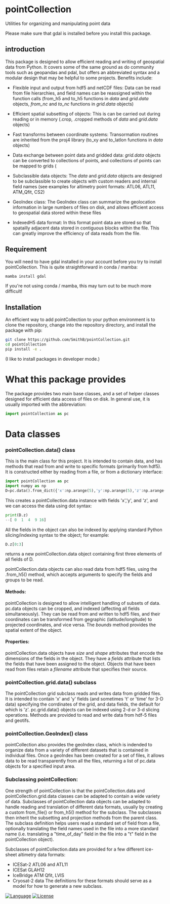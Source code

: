 # pointCollection
Utilities for organizing and manipulating point data

Please make sure that gdal is installed before you install this package. 

## introduction

This package is designed to allow efficient reading and writing of geospatial data from Python.  It covers some of the same ground as do community tools such as geopandas and pdal, but offers an abbreviated syntax and a modular design that may be helpful to some projects.  Benefits include:

- Flexible input and output from hdf5 and netCDF files: Data can be read from file hierarchies, and field names can be reassigned within the function calls (from_h5 and to_h5 functions in _data_ and _grid.data_ objects, _from_nc_ and _to_nc_ functions in _grid.data_ objects)

- Efficient spatial subsetting of objects: This is can be carried out during reading or in memory (.crop, .cropped methods of _data_ and _grid.data_ objects)

- Fast transforms between coordinate systems:  Transormation routines are inherited from the proj4 library (to_xy and to_latlon functions in _data_ objects)

- Data exchange between point data and gridded data: _grid.data_ objects can be converted to collections of points, and collections of points can be mapped to grids (

- Subclassible data objects: The _data_ and _grid.data_ objects are designed to be subclassible to create objects with custom readers and internal field names (see examples for altimetry point formats: ATL06, ATL11, ATM_Qfit, CS2)

- GeoIndex class:  The GeoIndex class can summarize the geolocation information in large numbers of files on disk, and allows efficient access to geospatial data stored within these files

- IndexedH5 data format: In this format point data are stored so that spatailly adjacent data stored in contiguous blocks within the file.  This can greatly improve the efficiency of data reads from the file.

## Requirement

You will need to have gdal installed in your account before you try to install pointCollection.  This is quite straightforward in conda / mamba:
```bash
mamba install gdal
```
If you're not using conda / mamba, this may turn out to be much more difficult!

## Installation

An efficient way to add pointCollection to your python environment is to clone the repository, change into the repository directory, and install the package with pip:
```bash
git clone https://github.com/SmithB/pointCollection.git
cd pointCollection
pip install -e .
```
(I like to install packages in developer mode.)

# What this package provides
The package provides two main base classes, and a set of helper classes designed for efficient data access of files on disk.  In general use, it is usually imported with the abbreviation:

```python
import pointCollection as pc
```

# Data classes

### pointCollection.data() class
This is the main class for this project.  It is intended to contain data, and has methods that read from and write to specific formats (primarily from hdf5).  It is constructed either by reading from a file, or from a dictionary interface:

```python
import pointCollection as pc
import numpy as np
D=pc.data().from_dict({'x':np.arange(5),'y':np.arange(5),'z':np.arange(5)**2})
```

This creates a pointCollection.data instance with fields 'x','y', and 'z', and we can access the data using dot syntax:

```python
print(D.z)
--[ 0  1  4  9 16]
```

All the fields in the object can also be indexed by applying standard Python slicing/indexing syntax to the object; for example:

```python
D.z[0:3]
```
returns a new pointCollection.data object containing first three elements of all fields of D.

pointCollection.data objects can also read data from hdf5 files, using the .from_h5() method, which accepts arguments to specify the fields and groups to be read.  

#### Methods:

pointCollection is designed to allow intelligent handling of subsets of data.  pc.data objects can be cropped, and indexed (affecting all fields simultaneously).  They can be read from and written to hdf5 files, and their coordinates can be transformed from gegraphic (latitude/longitude) to projected coordinates, and vice versa.  The _bounds_ method provides the spatial extent of the object.

#### Properties:

pointCollection.data objects have _size_ and _shape_ attributes that encode the dimensions of the fields in the object.  They have a _fields_ attribute that lists the fields that have been assigned to the object.  Objects that have been read from files retain a _filename_ attribute that specifies their source.

### pointCollection.grid.data() subclass

The pointCollection grid subclass reads and writes data from gridded files.  It is intended to contain 'x' and 'y' fields (and sometimes 't' or 'time' for 3-D data) specifying the corrdinates of the grid, and data fields, the default for which is 'z'.  pc.grid.data() objects can be indexed using 2-d or 3-d slicing operations.  Methods are provided to read and write data from hdf-5 files and geotifs.

### pointCollection.GeoIndex() class

pointCollection also provides the geoIndex class, which is indended to organize data from a variety of different datasets that is contained in individual files.  Once a geoIndex has been created for a set of files, it allows data to be read transparently from all the files, returning a list of pc.data objects for a specified input area.

### Subclassing pointCollection:

One strength of pointCollection is that the pointCollection.data and pointCollection.grid.data classes can be adapted to contain a wide variety of data.  Subclasses of pointCollection data objects can be adapted to handle reading and translation of different data formats, usually by creating a custom from_file() or from_h5() method for the subclass.  The subclasses then inherit the subsetting and projection methods from the parent class.  The subclass definition helps users read a standard set of field from a file, optionally translating the field names used in the file into a more standard name (i.e. translating a "time_of_day" field in the file into a "t" field in the pointCollection object).

Subclasses of pointCollection.data are provided for a few different ice-sheet altimetry data formats:
* ICESat-2 ATL06 and ATL11
* ICESat GLAH12
* IceBridge ATM Qfit, LVIS
* Cryosat-2 data
The definitions for these formats should serve as a model for how to generate a new subclass.

[![Language](https://img.shields.io/badge/python-v3.6-green.svg)](https://www.python.org/)
[![License](https://img.shields.io/badge/license-MIT-green.svg)](https://github.com/SmithB/pointCollection/blob/master/LICENSE)

